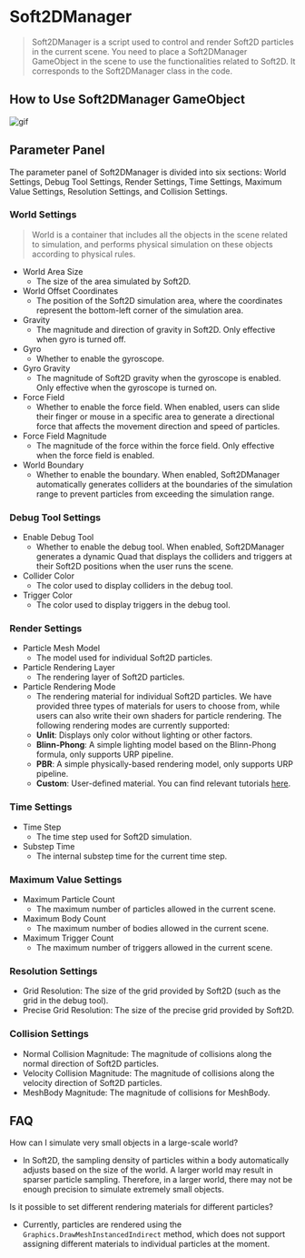 # Soft2DManager

> Soft2DManager is a script used to control and render Soft2D particles in the current scene. You need to place a Soft2DManager GameObject in the scene to use the functionalities related to Soft2D. It corresponds to the Soft2DManager class in the code.

## How to Use Soft2DManager GameObject

![gif](../../images/Soft2DManager.gif)

## Parameter Panel

The parameter panel of Soft2DManager is divided into six sections: World Settings, Debug Tool Settings, Render Settings, Time Settings, Maximum Value Settings, Resolution Settings, and Collision Settings.

### World Settings

> World is a container that includes all the objects in the scene related to simulation, and performs physical simulation on these objects according to physical rules.

- World Area Size
  - The size of the area simulated by Soft2D.
- World Offset Coordinates
  - The position of the Soft2D simulation area, where the coordinates represent the bottom-left corner of the simulation area.
- Gravity
  - The magnitude and direction of gravity in Soft2D. Only effective when gyro is turned off.
- Gyro
  - Whether to enable the gyroscope.
- Gyro Gravity
  - The magnitude of Soft2D gravity when the gyroscope is enabled. Only effective when the gyroscope is turned on.
- Force Field
  - Whether to enable the force field. When enabled, users can slide their finger or mouse in a specific area to generate a directional force that affects the movement direction and speed of particles.
- Force Field Magnitude
  - The magnitude of the force within the force field. Only effective when the force field is enabled.
- World Boundary
  - Whether to enable the boundary. When enabled, Soft2DManager automatically generates colliders at the boundaries of the simulation range to prevent particles from exceeding the simulation range.

### Debug Tool Settings

- Enable Debug Tool
  - Whether to enable the debug tool. When enabled, Soft2DManager generates a dynamic Quad that displays the colliders and triggers at their Soft2D positions when the user runs the scene.
- Collider Color
  - The color used to display colliders in the debug tool.
- Trigger Color
  - The color used to display triggers in the debug tool.

### Render Settings

- Particle Mesh Model
  - The model used for individual Soft2D particles.
- Particle Rendering Layer
  - The rendering layer of Soft2D particles.
- Particle Rendering Mode
  - The rendering material for individual Soft2D particles. We have provided three types of materials for users to choose from, while users can also write their own shaders for particle rendering. The following rendering modes are currently supported:
  - **Unlit**: Displays only color without lighting or other factors.
  - **Blinn-Phong**: A simple lighting model based on the Blinn-Phong formula, only supports URP pipeline.
  - **PBR**: A simple physically-based rendering model, only supports URP pipeline.
  - **Custom**: User-defined material. You can find relevant tutorials [here](./CustomShader.md).

### Time Settings

- Time Step
  - The time step used for Soft2D simulation.
- Substep Time
  - The internal substep time for the current time step.

### Maximum Value Settings

- Maximum Particle Count
  - The maximum number of particles allowed in the current scene.
- Maximum Body Count
  - The maximum number of bodies allowed in the current scene.
- Maximum Trigger Count
  - The maximum number of triggers allowed in the current scene.

### Resolution Settings

- Grid Resolution: The size of the grid provided by Soft2D (such as the grid in the debug tool).
- Precise Grid Resolution: The size of the precise grid provided by Soft2D.

### Collision Settings

- Normal Collision Magnitude: The magnitude of collisions along the normal direction of Soft2D particles.
- Velocity Collision Magnitude: The magnitude of collisions along the velocity direction of Soft2D particles.
- MeshBody Magnitude: The magnitude of collisions for MeshBody.

## FAQ

How can I simulate very small objects in a large-scale world?

- In Soft2D, the sampling density of particles within a body automatically adjusts based on the size of the world. A larger world may result in sparser particle sampling. Therefore, in a larger world, there may not be enough precision to simulate extremely small objects.

Is it possible to set different rendering materials for different particles?

- Currently, particles are rendered using the `Graphics.DrawMeshInstancedIndirect` method, which does not support assigning different materials to individual particles at the moment.